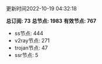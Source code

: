 更新时间2022-10-19 04:32:18

**总订阅: 73**
**总节点: 1983**
**有效节点: 767**
- ss节点: 444
- v2ray节点: 271
- trojan节点: 47
- ssr节点: 5
